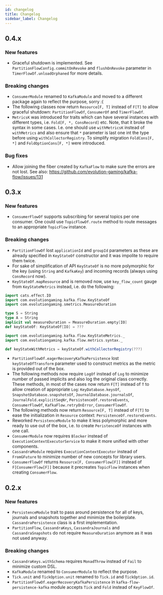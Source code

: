 ```yaml
---
id: changelog
title: Changelog
sidebar_label: Changelog
---
```


## 0.4.x

### New features

- Graceful shutdown is implemented. See `PartitionFlowConfig.commitOnRevoke` and
`flushOnRevoke` parameter in `TimerFlowOf.unloadOrphaned` for more details.

### Breaking changes

- `ConsumerModule` renamed to `KafkaModule` and moved to a different package
again to reflect the purpose, sorry :(
- The following classes now return `Resource[F, T]` instead of `F[T]` to
allow graceful shutdown: `PartitionFlowOf`, `ConsumerOf` and `TimerFlowOf`.
- `MetricsK` was introduced for traits which can have several instances
with different types, i.e. `Fold[F, *, ConsRecord]` etc. Note, that it broke
the syntax in some cases. I.e. one should use `withMetricsK` instead of
`withMetrics` and also ensure that `*` parameter is last one int the type
before using `withCollectorRegistry`. To simplify migration `FoldCons[F, *]`
and `FoldOptionCons[F, *]` were introduced.

### Bug fixes

- Allow joining the fiber created by `KafkaFlow` to make sure the errors
are not lost. See also: https://github.com/evolution-gaming/kafka-flow/issues/131

## 0.3.x

### New features

- `ConsumerFlowOf` supports subscribing for several topics per one consumer.
One could use `TopicFlowOf.route` method to route messages to an appropriate
`TopicFlow` instance.

### Breaking changes

- `PartitionFlowOf` lost `applicationId` and `groupId` parameters as these are
already specified in `KeyStateOf` constructor and it was impolite to require them
twice.
- For sake of simplification of API `KeyStateOf` is no more polymorphic for
the key (using `String` and `KafkaKey`) and incoming records (always using
`ConsRecord` now).
- `KeyStateOf.mapResource` and is removed now, use `key_flow_count` gauge from
`KeyStateMetrics` instead, i.e. do the following:
```scala mdoc:invisible
import cats.effect.IO
import com.evolutiongaming.kafka.flow.KeyStateOf
import com.evolutiongaming.smetrics.MeasureDuration

type S = String
type A = String
implicit val measureDuration = MeasureDuration.empty[IO]
def keyStateOf: KeyStateOf[IO] = ???
```
```scala mdoc
import com.evolutiongaming.kafka.flow.KeyStateMetrics._
import com.evolutiongaming.kafka.flow.metrics.syntax._

def keyStateWithMetrics = keyStateOf.withCollectorRegistry(???)
```
- `PartitionFlowOf.eagerRecoveryKafkaPersistence` lost `keyStateOfTransform`
parameter used to construct metrics as the metric is provided out of the box.
- The following methods now require `LogOf` instead of `Log` to minimize number
of passed implicits and also log the original class correctly. These methods,
in most of the cases now return `F[T]` instead of `T` to allow creation of
appropriate `Log`: `KeyDatabase.keysOf`, `SnapshotDatabase.snapshotsOf`,
`JournalDatabase.journalsOf`, `JournalFold.explicitSeqNr`,
`PersistenceOf.restoreEvents`, `ConsumerFlowOf`, `KafkaFlow.retryOnError`,
`ConsumerFlowOf`.
- The following methods now return `Resource[F, T]` instead of `F[T]` to ease
the initialization in `Resource` context: `PersistenceOf.restoreEvents`.
- Reworked `PersistenceModule` to make it less polymorphic and more ready to
use out of the box, i.e. to create `PeristenceOf` instances with one call.
- `ConsumerModule` now requires `Blocker` instead of `ExecutionContextExecutorService`
to make it more unified with other components.
- `CassandraModule` requires `ExecutionContextExecutor` instead of `FromGFuture`
to minimize number of new concepts for library users.
- `ConsumerFlowOf` returns `Resource[F, ConsumerFlow[F]]` instead of
`F[ConsumerFlow[F]]` because it precreates `TopicFlow` instances when
creating `ConsumerFlow`.

## 0.2.x

### New features

- `PersistenceModule` trait to pass around persistence for all of keys, journals
and snapshots together and minimize the boilerplate. `CassandraPersistence` class
is a first implementation.
- `PartitionFlow`, `CassandraKeys`, `CassandraJournals` and `CassandraSnapshots`
do not require `MeasureDuration` anymore as it was not used anyway.

### Breaking changes

- `CassandraKeys.withSchema` requires `MonadThrow` instead of `Fail` to
minimize custom DSL.
- `KafkaModule` renamed to `ConsumerModule` to reflect the purpose.
- `Tick.unit` and `TickOption.unit` renamed to `Tick.id` and `TickOption.id`.
- `PartitionFlowOf.eagerRecoveryKafkaPersistence` in `kafka-flow-persistence-kafka`
module accepts `Tick` and `Fold` instead of `KeyFlowOf`.
